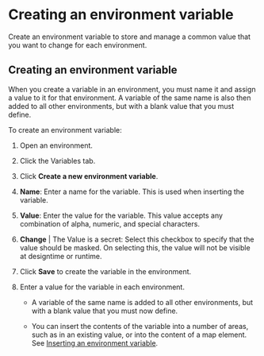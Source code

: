 # Creating an environment variable

<head>
  <meta name="guidename" content="Flow"/>
  <meta name="context" content="GUID-c02db626-21cf-4e10-aaf9-31f6a39e738b"/>
</head>


Create an environment variable to store and manage a common value that you want to change for each environment.

## Creating an environment variable

When you create a variable in an environment, you must name it and assign a value to it for that environment. A variable of the same name is also then added to all other environments, but with a blank value that you must define.

To create an environment variable:

1.  Open an environment.
2.  Click the Variables tab.
3.  Click **Create a new environment variable**.
4.  **Name**: Enter a name for the variable. This is used when inserting the variable.
5.  **Value**: Enter the value for the variable. This value accepts any combination of alpha, numeric, and special characters.
6. **Change** | The Value is a secret: Select this checkbox to specify that the value should be masked. On selecting this, the value will not be visible at designtime or runtime.
7.  Click **Save** to create the variable in the environment.
8.  Enter a value for the variable in each environment.

    -   A variable of the same name is added to all other environments, but with a blank value that you must now define.

    -   You can insert the contents of the variable into a number of areas, such as in an existing value, or into the content of a map element. See [Inserting an environment variable](flo-Environments-inserting-variables_41ec9999-8d52-4d1e-8f65-ffaf6f59f296.md).